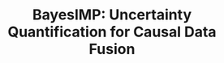 ---
layout: default
title: "BayesIMP: Uncertainty Quantification for Causal Data Fusion"
authors: <ins>Siu Lun Chau*</ins>, Jean-François Ton*, Javier González, Yee Whye Teh, Dino Sejdinovic
venue: Conference on Neural Information Processing Systems (NeurIPS)
year: 2021
pdf: https://proceedings.neurips.cc/paper/2021/file/1ca5c750a30312d1919ae6a4d636dcc4-Paper.pdf
code:
doi:
---